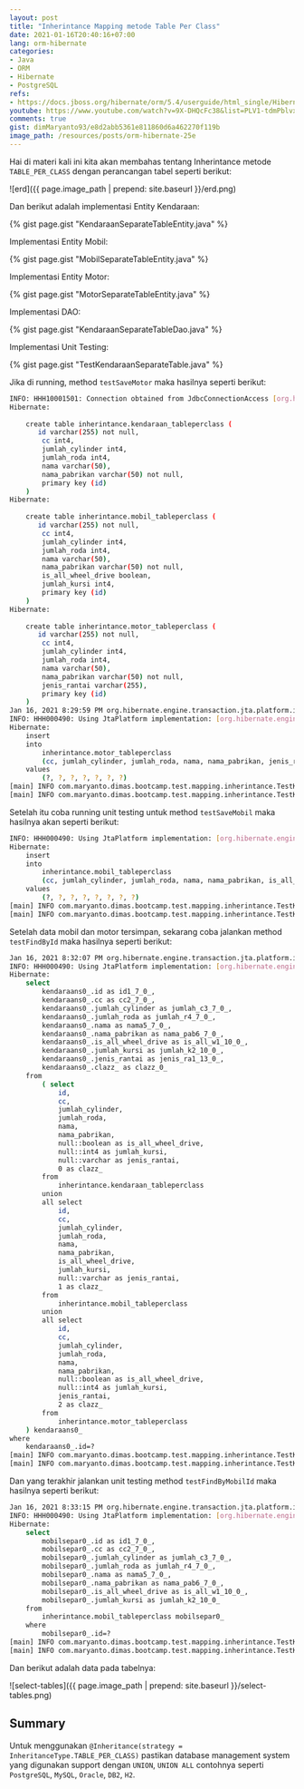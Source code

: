 ```yaml
---
layout: post
title: "Inherintance Mapping metode Table Per Class"
date: 2021-01-16T20:40:16+07:00
lang: orm-hibernate
categories:
- Java
- ORM
- Hibernate
- PostgreSQL
refs: 
- https://docs.jboss.org/hibernate/orm/5.4/userguide/html_single/Hibernate_User_Guide.html#entity-inheritance-table-per-class
youtube: https://www.youtube.com/watch?v=9X-DHQcFc38&list=PLV1-tdmPblvxHxNh867D1JR4u52LgzeIr&index=28
comments: true
gist: dimMaryanto93/e8d2abb5361e811860d6a462270f119b
image_path: /resources/posts/orm-hibernate-25e
---
```


Hai di materi kali ini kita akan membahas tentang Inherintance metode `TABLE_PER_CLASS` dengan perancangan tabel seperti berikut:

![erd]({{ page.image_path | prepend: site.baseurl }}/erd.png)

Dan berikut adalah implementasi Entity Kendaraan:

{% gist page.gist "KendaraanSeparateTableEntity.java" %}

Implementasi Entity Mobil:

{% gist page.gist "MobilSeparateTableEntity.java" %}

Implementasi Entity Motor:

{% gist page.gist "MotorSeparateTableEntity.java" %}

Implementasi DAO:

{% gist page.gist "KendaraanSeparateTableDao.java" %}

Implementasi Unit Testing:

{% gist page.gist "TestKendaraanSeparateTable.java" %}

Jika di running, method `testSaveMotor` maka hasilnya seperti berikut:

```bash
INFO: HHH10001501: Connection obtained from JdbcConnectionAccess [org.hibernate.engine.jdbc.env.internal.JdbcEnvironmentInitiator$ConnectionProviderJdbcConnectionAccess@70091872] for (non-JTA) DDL execution was not in auto-commit mode; the Connection 'local transaction' will be committed and the Connection will be set into auto-commit mode.
Hibernate: 
    
    create table inherintance.kendaraan_tableperclass (
       id varchar(255) not null,
        cc int4,
        jumlah_cylinder int4,
        jumlah_roda int4,
        nama varchar(50),
        nama_pabrikan varchar(50) not null,
        primary key (id)
    )
Hibernate: 
    
    create table inherintance.mobil_tableperclass (
       id varchar(255) not null,
        cc int4,
        jumlah_cylinder int4,
        jumlah_roda int4,
        nama varchar(50),
        nama_pabrikan varchar(50) not null,
        is_all_wheel_drive boolean,
        jumlah_kursi int4,
        primary key (id)
    )
Hibernate: 
    
    create table inherintance.motor_tableperclass (
       id varchar(255) not null,
        cc int4,
        jumlah_cylinder int4,
        jumlah_roda int4,
        nama varchar(50),
        nama_pabrikan varchar(50) not null,
        jenis_rantai varchar(255),
        primary key (id)
    )
Jan 16, 2021 8:29:59 PM org.hibernate.engine.transaction.jta.platform.internal.JtaPlatformInitiator initiateService
INFO: HHH000490: Using JtaPlatform implementation: [org.hibernate.engine.transaction.jta.platform.internal.NoJtaPlatform]
Hibernate: 
    insert 
    into
        inherintance.motor_tableperclass
        (cc, jumlah_cylinder, jumlah_roda, nama, nama_pabrikan, jenis_rantai, id) 
    values
        (?, ?, ?, ?, ?, ?, ?)
[main] INFO com.maryanto.dimas.bootcamp.test.mapping.inherintance.TestKendaraanSeparateTable - mobil: MotorSeparateTableEntity(super=KendaraanSeparateTableEntity(id=600cd3a6-859b-4f63-9c66-dc4331e29c96, nama=BMW S1000RR, jumlahRoda=2, jumlahCylinder=4, cc=1000, namaPabrikan=PT. BMW Motorrad), jenisRantai=Rantai)
[main] INFO com.maryanto.dimas.bootcamp.test.mapping.inherintance.TestKendaraanSeparateTable - destroy hibernate session!
```

Setelah itu coba running unit testing untuk method `testSaveMobil` maka hasilnya akan seperti berikut:

```bash
INFO: HHH000490: Using JtaPlatform implementation: [org.hibernate.engine.transaction.jta.platform.internal.NoJtaPlatform]
Hibernate: 
    insert 
    into
        inherintance.mobil_tableperclass
        (cc, jumlah_cylinder, jumlah_roda, nama, nama_pabrikan, is_all_wheel_drive, jumlah_kursi, id) 
    values
        (?, ?, ?, ?, ?, ?, ?, ?)
[main] INFO com.maryanto.dimas.bootcamp.test.mapping.inherintance.TestKendaraanSeparateTable - mobil: MobilSeparateTableEntity(super=KendaraanSeparateTableEntity(id=d98e1588-05a1-4c6f-950b-9204174c9009, nama=Honda BRIO, jumlahRoda=4, jumlahCylinder=4, cc=1000, namaPabrikan=PT. Honda Motor Company), jumlahKursi=4, allWheelDrive=false)
[main] INFO com.maryanto.dimas.bootcamp.test.mapping.inherintance.TestKendaraanSeparateTable - destroy hibernate session!
```

Setelah data mobil dan motor tersimpan, sekarang coba jalankan method `testFindById` maka hasilnya seperti berikut:

```bash
Jan 16, 2021 8:32:07 PM org.hibernate.engine.transaction.jta.platform.internal.JtaPlatformInitiator initiateService
INFO: HHH000490: Using JtaPlatform implementation: [org.hibernate.engine.transaction.jta.platform.internal.NoJtaPlatform]
Hibernate: 
    select
        kendaraans0_.id as id1_7_0_,
        kendaraans0_.cc as cc2_7_0_,
        kendaraans0_.jumlah_cylinder as jumlah_c3_7_0_,
        kendaraans0_.jumlah_roda as jumlah_r4_7_0_,
        kendaraans0_.nama as nama5_7_0_,
        kendaraans0_.nama_pabrikan as nama_pab6_7_0_,
        kendaraans0_.is_all_wheel_drive as is_all_w1_10_0_,
        kendaraans0_.jumlah_kursi as jumlah_k2_10_0_,
        kendaraans0_.jenis_rantai as jenis_ra1_13_0_,
        kendaraans0_.clazz_ as clazz_0_ 
    from
        ( select
            id,
            cc,
            jumlah_cylinder,
            jumlah_roda,
            nama,
            nama_pabrikan,
            null::boolean as is_all_wheel_drive,
            null::int4 as jumlah_kursi,
            null::varchar as jenis_rantai,
            0 as clazz_ 
        from
            inherintance.kendaraan_tableperclass 
        union
        all select
            id,
            cc,
            jumlah_cylinder,
            jumlah_roda,
            nama,
            nama_pabrikan,
            is_all_wheel_drive,
            jumlah_kursi,
            null::varchar as jenis_rantai,
            1 as clazz_ 
        from
            inherintance.mobil_tableperclass 
        union
        all select
            id,
            cc,
            jumlah_cylinder,
            jumlah_roda,
            nama,
            nama_pabrikan,
            null::boolean as is_all_wheel_drive,
            null::int4 as jumlah_kursi,
            jenis_rantai,
            2 as clazz_ 
        from
            inherintance.motor_tableperclass 
    ) kendaraans0_ 
where
    kendaraans0_.id=?
[main] INFO com.maryanto.dimas.bootcamp.test.mapping.inherintance.TestKendaraanSeparateTable - mobil: MobilSeparateTableEntity(super=KendaraanSeparateTableEntity(id=d98e1588-05a1-4c6f-950b-9204174c9009, nama=Honda BRIO, jumlahRoda=4, jumlahCylinder=4, cc=1000, namaPabrikan=PT. Honda Motor Company), jumlahKursi=4, allWheelDrive=false)
[main] INFO com.maryanto.dimas.bootcamp.test.mapping.inherintance.TestKendaraanSeparateTable - destroy hibernate session!
```

Dan yang terakhir jalankan unit testing method `testFindByMobilId` maka hasilnya seperti berikut:

```bash
Jan 16, 2021 8:33:15 PM org.hibernate.engine.transaction.jta.platform.internal.JtaPlatformInitiator initiateService
INFO: HHH000490: Using JtaPlatform implementation: [org.hibernate.engine.transaction.jta.platform.internal.NoJtaPlatform]
Hibernate: 
    select
        mobilsepar0_.id as id1_7_0_,
        mobilsepar0_.cc as cc2_7_0_,
        mobilsepar0_.jumlah_cylinder as jumlah_c3_7_0_,
        mobilsepar0_.jumlah_roda as jumlah_r4_7_0_,
        mobilsepar0_.nama as nama5_7_0_,
        mobilsepar0_.nama_pabrikan as nama_pab6_7_0_,
        mobilsepar0_.is_all_wheel_drive as is_all_w1_10_0_,
        mobilsepar0_.jumlah_kursi as jumlah_k2_10_0_ 
    from
        inherintance.mobil_tableperclass mobilsepar0_ 
    where
        mobilsepar0_.id=?
[main] INFO com.maryanto.dimas.bootcamp.test.mapping.inherintance.TestKendaraanSeparateTable - mobil: MobilSeparateTableEntity(super=KendaraanSeparateTableEntity(id=d98e1588-05a1-4c6f-950b-9204174c9009, nama=Honda BRIO, jumlahRoda=4, jumlahCylinder=4, cc=1000, namaPabrikan=PT. Honda Motor Company), jumlahKursi=4, allWheelDrive=false)
[main] INFO com.maryanto.dimas.bootcamp.test.mapping.inherintance.TestKendaraanSeparateTable - destroy hibernate session!
```

Dan berikut adalah data pada tabelnya:

![select-tables]({{ page.image_path | prepend: site.baseurl }}/select-tables.png)

## Summary

Untuk menggunakan `@Inheritance(strategy = InheritanceType.TABLE_PER_CLASS)` pastikan database management system yang digunakan support dengan `UNION`, `UNION ALL` contohnya seperti `PostgreSQL`, `MySQL`, `Oracle`, `DB2`, `H2`.